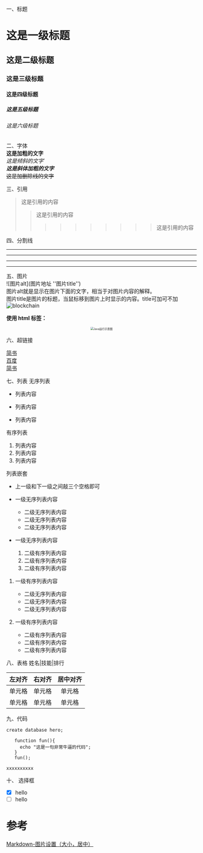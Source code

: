 一、标题
# 这是一级标题
## 这是二级标题
### 这是三级标题
#### 这是四级标题
##### 这是五级标题
###### 这是六级标题

二、字体  
**这是加粗的文字**  
*这是倾斜的文字*`  
***这是斜体加粗的文字***   
~~这是加删除线的文字~~

三、引用
>这是引用的内容
>>这是引用的内容
>>>>>>>>>>这是引用的内容

四、分割线 

---  
----  
***  
*****  
五、图片  
![图片alt](图片地址 ''图片title'')  
图片alt就是显示在图片下面的文字，相当于对图片内容的解释。  
图片title是图片的标题，当鼠标移到图片上时显示的内容。title可加可不加  
![blockchain](https://ss0.bdstatic.com/70cFvHSh_Q1YnxGkpoWK1HF6hhy/it/u=702257389,1274025419&fm=27&gp=0.jpg "区块链")

**使用 html 标签：**
<div  align="center">    
<img src="https://p0.meituan.net/travelcube/110b593ecf53866e0dec8df3618b0443257977.png" alt="Java运行示意图" style="zoom:50%"/>
</div>


六、超链接

[简书](http://jianshu.com)  
[百度](http://baidu.com)  
<a href="https://www.jianshu.com/u/1f5ac0cf6a8b" target="_blank">简书</a>

七、列表
无序列表
- 列表内容
+ 列表内容
* 列表内容

有序列表
1. 列表内容
2. 列表内容
3. 列表内容

列表嵌套
- 上一级和下一级之间敲三个空格即可

- 一级无序列表内容
   - 二级无序列表内容
   - 二级无序列表内容 
   - 二级无序列表内容
   
- 一级无序列表内容
   1. 二级有序列表内容
   2. 二级有序列表内容
   3. 二级有序列表内容

1. 一级有序列表内容
   * 二级无序列表内容
   * 二级无序列表内容
   * 二级无序列表内容

2. 一级有序列表内容
   + 二级有序列表内容
   + 二级有序列表内容
   + 二级有序列表内容
    
八、表格
姓名|技能|排行 

| 左对齐 | 右对齐 | 居中对齐 |
| :-----| ----: | :----: |
| 单元格 | 单元格 | 单元格 |
| 单元格 | 单元格 | 单元格 |

九、代码

`create database hero;`  
```
   function fun(){
     echo "这是一句非常牛逼的代码"; 
   }
   fun();
```
    xxxxxxxxxx

十、  选择框  
- [x] hello
- [ ] hello  

# 参考
[Markdown-图片设置（大小，居中）](https://blog.csdn.net/qq_35451572/article/details/79443467)  

